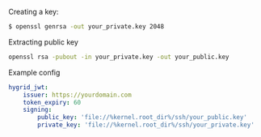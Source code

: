 Creating a key:
```bash
$ openssl genrsa -out your_private.key 2048
```

Extracting public key
```bash
openssl rsa -pubout -in your_private.key -out your_public.key
```


Example config
```yaml
hygrid_jwt:
    issuer: https://yourdomain.com
    token_expiry: 60
    signing:
        public_key: 'file://%kernel.root_dir%/ssh/your_public.key'
        private_key: 'file://%kernel.root_dir%/ssh/your_private.key'
```